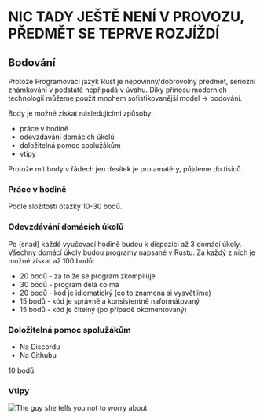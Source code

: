 # NIC TADY JEŠTĚ NENÍ V PROVOZU, PŘEDMĚT SE TEPRVE ROZJÍŽDÍ

## Bodování
Protože Programovací jazyk Rust je nepovinný/dobrovolný předmět,
seriózní známkování v podstatě nepřipadá v úvahu. Díky přínosu moderních
technologií můžeme použít mnohem sofistikovanější model -> bodování.

Body je možné získat následujícími způsoby:
- práce v hodině
- odevzdávání domácích úkolů
- doložitelná pomoc spolužákům
- vtipy

Protože mít body v řádech jen desítek je pro amatéry, půjdeme do tisíců.

### Práce v hodině
Podle složitosti otázky 10-30 bodů.

### Odevzdávání domácích úkolů
Po (snad) každé vyučovací hodině budou k dispozici až 3 domácí úkoly.
Všechny domácí úkoly budou programy napsané v Rustu. Za každý z nich
je možné získat až 100 bodů:

* 20 bodů - za to že se program zkompiluje
* 30 bodů - program dělá co má
* 20 bodů - kód je idiomatický (co to znamená si vysvětlíme)
* 15 bodů - kód je správně a konsistentně naformátovaný
* 15 bodů - kód je čitelný (po případě okomentovaný)

### Doložitelná pomoc spolužákům
- Na Discordu
- Na Githubu

10 bodů


### Vtipy
![The guy she tells you not to worry about](https://i.redd.it/1v5uuqh27vpz.png)
